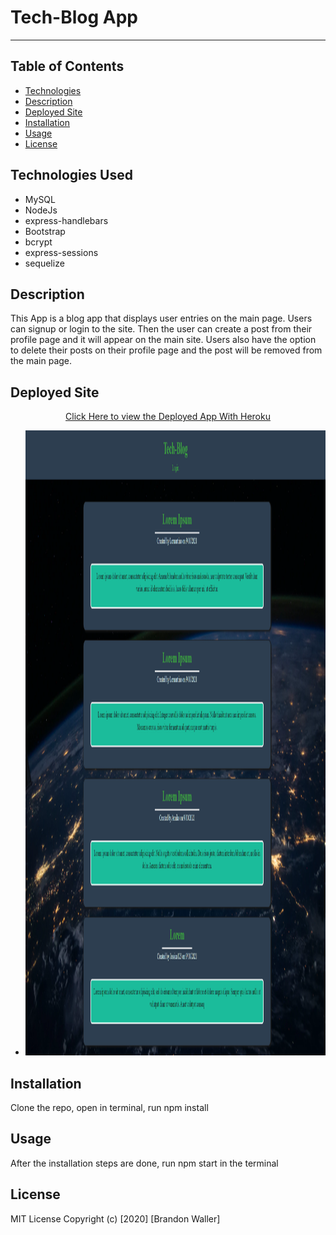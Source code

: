# Tech-Blog App
***
## Table of Contents
  - [Technologies](#technologies-used)
  - [Description](#description)
  - [Deployed Site](#deployed-Site)
  - [Installation](#installation)
  - [Usage](#usage)
  - [License](#license)

## Technologies Used
  - MySQL
  - NodeJs
  - express-handlebars
  - Bootstrap
  - bcrypt
  - express-sessions
  - sequelize
## Description
This App is a blog app that displays user entries on the main page. Users can signup or login to the site. 
Then the user can create a post from their profile page and it will appear on the main site. Users also have the option to delete their posts on their profile page and the post will be removed from the main page.
## Deployed Site

<div align="center">
    <a href="https://tech-blog-app-brandon.herokuapp.com/">Click Here to view the Deployed App With Heroku
    </a>
</div>

- <img src="https://github.com/Bwaller1331/Tech-Blog/blob/main/img/tech_blog_screenshot.png?raw=true" alt="homepage" width="1000" height="1000" />


## Installation 
Clone the repo, open in terminal, run npm install

## Usage
After the installation steps are done, run npm start in the terminal

## License
MIT License
Copyright (c) [2020] [Brandon Waller]

